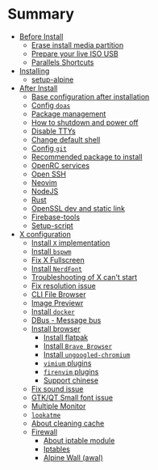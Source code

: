 # Summary

- [Before Install]()
    - [Erase install media partition](./erase_install_media_partition.md)
    - [Prepare your live ISO USB](./prepare-iso-usb.md)
    - [Parallels Shortcuts](./paralles-shortcut.md)
- [Installing]()
    - [setup-alpine](./setup-alpine.md)
- [After Install]()
    - [Base configuration after installation](./base-configuration-after-installation.md)
    - [Config `doas`](./config_doas.md)
    - [Package management](./package_management.md)
    - [How to shutdown and power off](./how_to_power_off.md)
    - [Disable TTYs](./disable-ttys.md)
    - [Change default shell](./change-default-shell.md)
    - [Config `git`](./config-git.md)
    - [Recommended package to install](./recommended-package-to-install.md)
    - [OpenRC services](./control_services.md)
    - [Open SSH](./open_ssh.md)
    - [Neovim](./neovim.md)
    - [NodeJS](./nodejs.md)
    - [Rust](./rust.md)
    - [OpenSSL dev and static link](./openssl-dev.md)
    - [Firebase-tools](./firebase-tools.md)
    - [Setup-script](./setup-script.md)
- [X configuration]()
    - [Install `X` implementation](./install-x-implementation.md)
    - [Install `bspwm`](./install_bspwm.md)
    - [Fix X Fullscreen](./fix-x-fullscreen-issue.md)
    - [Install `NerdFont`](./install-nerd-font.md)
    - [Troubleshooting of X can't start](./troubleshooting-x-cant-start.md)
    - [Fix resolution issue](./fix-resolution-issue.md)
    - [CLI File Browser](./cli-file-browser.md)
    - [Image Previewr](./image-previewer.md)
    - [Install `docker`](./install-docker.md)
    - [DBus - Message bus](./install-dbus.md)
    - [Install browser]()
        - [Install flatpak](./install-flatpak.md)
        - [Install `Brave Browser`](./install-brave.md)
        - [Install `ungoogled-chromium`](./install-ungoogled-chromium.md)
        - [`vimium` plugins](./chrome-vim-plugins.md)
        - [`firenvim` plugins](./chrome-firenvim-plugins.md)
        - [Support chinese](./support-chinese.md)
    - [Fix sound issue](./fix-sound-issue.md)
    - [GTK/QT Small font issue](./small-font-issue.md)
    - [Multiple Monitor](./multiple-monitor.md)
    - [`lookatme`](./lookatme.md)
    - [About cleaning cache](./about-cleaning-cache.md)
    - [Firewall]()
        - [About iptable module](./about-iptable-module.md)
        - [Iptables](./iptables.md)
        - [Alpine Wall (awal)](./firewall.md)
